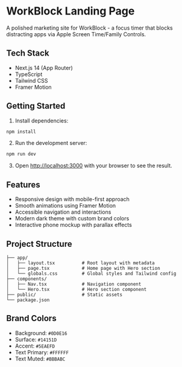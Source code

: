 # WorkBlock Landing Page

A polished marketing site for WorkBlock - a focus timer that blocks distracting apps via Apple Screen Time/Family Controls.

## Tech Stack

- Next.js 14 (App Router)
- TypeScript
- Tailwind CSS
- Framer Motion

## Getting Started

1. Install dependencies:
```bash
npm install
```

2. Run the development server:
```bash
npm run dev
```

3. Open [http://localhost:3000](http://localhost:3000) with your browser to see the result.

## Features

- Responsive design with mobile-first approach
- Smooth animations using Framer Motion
- Accessible navigation and interactions
- Modern dark theme with custom brand colors
- Interactive phone mockup with parallax effects

## Project Structure

```
├── app/
│   ├── layout.tsx          # Root layout with metadata
│   ├── page.tsx            # Home page with Hero section
│   └── globals.css         # Global styles and Tailwind config
├── components/
│   ├── Nav.tsx             # Navigation component
│   └── Hero.tsx            # Hero section component
├── public/                 # Static assets
└── package.json
```

## Brand Colors

- Background: `#0D0E16`
- Surface: `#14151D`
- Accent: `#5EAEFD`
- Text Primary: `#FFFFFF`
- Text Muted: `#BBBABC`


